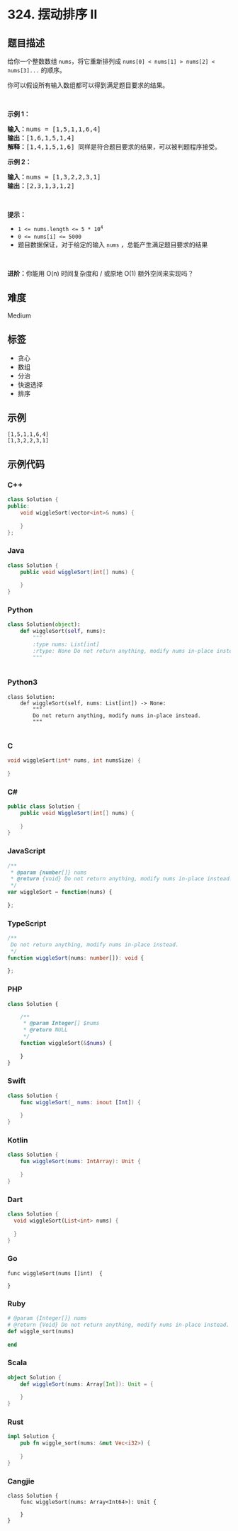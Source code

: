 # 324. 摆动排序 II

## 题目描述

<p>给你一个整数数组 <code>nums</code>，将它重新排列成 <code>nums[0] < nums[1] > nums[2] < nums[3]...</code> 的顺序。</p>

<p>你可以假设所有输入数组都可以得到满足题目要求的结果。</p>

<p> </p>

<p><strong>示例 1：</strong></p>

<pre>
<strong>输入：</strong>nums = [1,5,1,1,6,4]
<strong>输出：</strong>[1,6,1,5,1,4]
<strong>解释：</strong>[1,4,1,5,1,6] 同样是符合题目要求的结果，可以被判题程序接受。
</pre>

<p><strong>示例 2：</strong></p>

<pre>
<strong>输入：</strong>nums = [1,3,2,2,3,1]
<strong>输出：</strong>[2,3,1,3,1,2]
</pre>

<p> </p>

<p><strong>提示：</strong></p>

<ul>
	<li><code>1 <= nums.length <= 5 * 10<sup>4</sup></code></li>
	<li><code>0 <= nums[i] <= 5000</code></li>
	<li>题目数据保证，对于给定的输入 <code>nums</code> ，总能产生满足题目要求的结果</li>
</ul>

<p> </p>

<p><strong>进阶：</strong>你能用 O(n) 时间复杂度和 / 或原地 O(1) 额外空间来实现吗？</p>


## 难度

Medium

## 标签

- 贪心
- 数组
- 分治
- 快速选择
- 排序

## 示例

```
[1,5,1,1,6,4]
[1,3,2,2,3,1]
```

## 示例代码

### C++

```cpp
class Solution {
public:
    void wiggleSort(vector<int>& nums) {
        
    }
};
```

### Java

```java
class Solution {
    public void wiggleSort(int[] nums) {
        
    }
}
```

### Python

```python
class Solution(object):
    def wiggleSort(self, nums):
        """
        :type nums: List[int]
        :rtype: None Do not return anything, modify nums in-place instead.
        """
        
```

### Python3

```python3
class Solution:
    def wiggleSort(self, nums: List[int]) -> None:
        """
        Do not return anything, modify nums in-place instead.
        """
        
```

### C

```c
void wiggleSort(int* nums, int numsSize) {
    
}
```

### C#

```csharp
public class Solution {
    public void WiggleSort(int[] nums) {
        
    }
}
```

### JavaScript

```javascript
/**
 * @param {number[]} nums
 * @return {void} Do not return anything, modify nums in-place instead.
 */
var wiggleSort = function(nums) {
    
};
```

### TypeScript

```typescript
/**
 Do not return anything, modify nums in-place instead.
 */
function wiggleSort(nums: number[]): void {
    
};
```

### PHP

```php
class Solution {

    /**
     * @param Integer[] $nums
     * @return NULL
     */
    function wiggleSort(&$nums) {
        
    }
}
```

### Swift

```swift
class Solution {
    func wiggleSort(_ nums: inout [Int]) {
        
    }
}
```

### Kotlin

```kotlin
class Solution {
    fun wiggleSort(nums: IntArray): Unit {
        
    }
}
```

### Dart

```dart
class Solution {
  void wiggleSort(List<int> nums) {
    
  }
}
```

### Go

```golang
func wiggleSort(nums []int)  {
    
}
```

### Ruby

```ruby
# @param {Integer[]} nums
# @return {Void} Do not return anything, modify nums in-place instead.
def wiggle_sort(nums)
    
end
```

### Scala

```scala
object Solution {
    def wiggleSort(nums: Array[Int]): Unit = {
        
    }
}
```

### Rust

```rust
impl Solution {
    pub fn wiggle_sort(nums: &mut Vec<i32>) {
        
    }
}
```

### Cangjie

```cangjie
class Solution {
    func wiggleSort(nums: Array<Int64>): Unit {

    }
}
```

